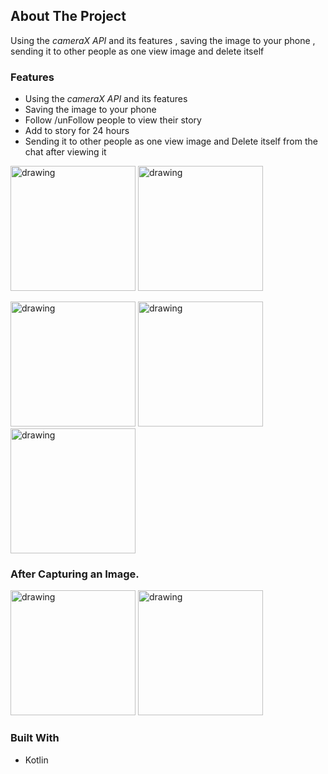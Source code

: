 <!-- ABOUT THE PROJECT -->
## About The Project

Using the *cameraX API* and its features , saving the image to your phone , sending it to other people as one view image and delete itself


### Features

* []()Using the *cameraX API* and its features
* []()Saving the image to your phone
* []()Follow /unFollow people to view their story 
* []()Add to story for 24 hours
* []()Sending it to other people as one view image and Delete itself from the chat after viewing it 
<p float="left">
<img src="https://user-images.githubusercontent.com/68493943/116426612-e5c2ae80-a860-11eb-8fd0-54cd8c0b1635.jpg" alt="drawing" width="200"/>
<img src="https://user-images.githubusercontent.com/68493943/116426662-ef4c1680-a860-11eb-9f74-f1ccbe5ff0b7.jpg" alt="drawing" width="200"/>
</p>

<p float="left">
<img src="https://user-images.githubusercontent.com/68493943/116426697-f83ce800-a860-11eb-8702-556ce63553fb.jpg" alt="drawing" width="200"/>
<img src="https://user-images.githubusercontent.com/68493943/116426731-fffc8c80-a860-11eb-9baf-2d2f9ca98d15.jpg" alt="drawing" width="200"/>
<img src="https://user-images.githubusercontent.com/68493943/116426755-0559d700-a861-11eb-8a32-5bcff0d76c90.jpg" alt="drawing" width="200"/>
</p>

<h3>After Capturing an Image.</h3>

<p float="left">
<img src="https://user-images.githubusercontent.com/68493943/116426774-07bc3100-a861-11eb-8a49-0a55db77d493.jpg" alt="drawing" width="200"/>
<img src="https://user-images.githubusercontent.com/68493943/116426795-0c80e500-a861-11eb-8d48-47e3aa09f9f3.jpg" alt="drawing" width="200"/>
</p>
<! --
![Screenshot_20200903-175035](https://user-images.githubusercontent.com/68493943/116426612-e5c2ae80-a860-11eb-8fd0-54cd8c0b1635.jpg)
![Screenshot_20200903-175028](https://user-images.githubusercontent.com/68493943/116426662-ef4c1680-a860-11eb-9f74-f1ccbe5ff0b7.jpg)
![Screenshot_20200903-175039](https://user-images.githubusercontent.com/68493943/116426697-f83ce800-a860-11eb-8702-556ce63553fb.jpg)
![Screenshot_20200903-175043](https://user-images.githubusercontent.com/68493943/116426731-fffc8c80-a860-11eb-9baf-2d2f9ca98d15.jpg)
![Screenshot_20200903-175039](https://user-images.githubusercontent.com/68493943/116426739-02f77d00-a861-11eb-9ea8-3400ab8d87b1.jpg)
![Screenshot_20200903-175053](https://user-images.githubusercontent.com/68493943/116426755-0559d700-a861-11eb-8a32-5bcff0d76c90.jpg)
![Screenshot_20200903-175119](https://user-images.githubusercontent.com/68493943/116426774-07bc3100-a861-11eb-8a49-0a55db77d493.jpg)
![Screenshot_20200903-175126](https://user-images.githubusercontent.com/68493943/116426795-0c80e500-a861-11eb-8d48-47e3aa09f9f3.jpg)*/
-->



### Built With
* []()Kotlin
